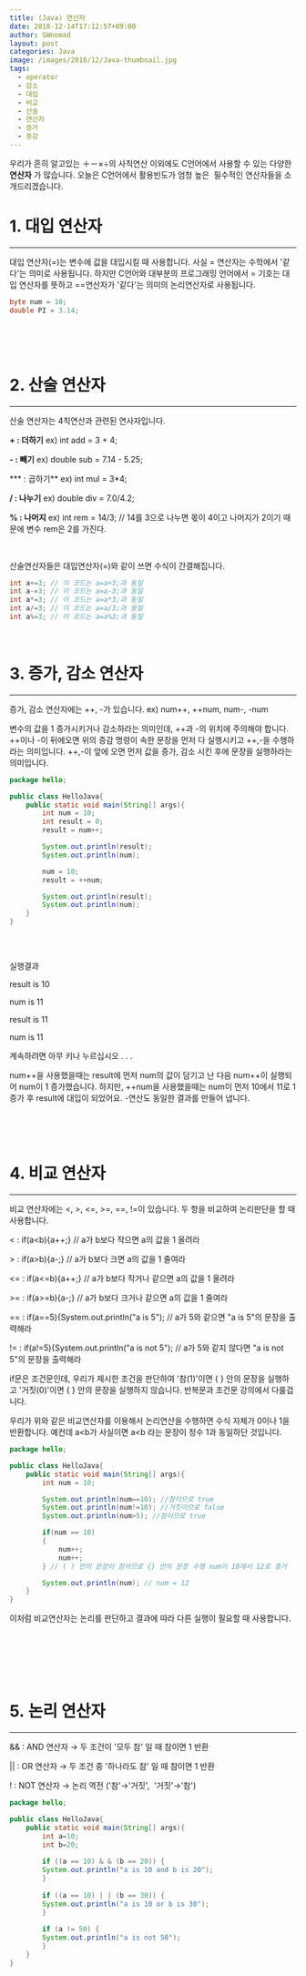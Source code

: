 ```yaml
---
title: (Java) 연산자
date: 2018-12-14T17:12:57+09:00
author: SWnomad
layout: post
categories: Java
image: /images/2018/12/Java-thumbnail.jpg
tags:
  - operator
  - 감소
  - 대입
  - 비교
  - 산술
  - 연산자
  - 증가
  - 증감
---
```

우리가 흔히 알고있는 ＋－×÷의 사칙연산 이외에도 C언어에서 사용할 수 있는 다양한 **연산자** 가 많습니다. 오늘은 C언어에서 활용빈도가 엄청 높은  필수적인 연산자들을 소개드리겠습니다.

# 1. 대입 연산자

* * *

대입 연산자(=)는 변수에 값을 대입시킬 때 사용합니다. 사실 = 연산자는 수학에서 '같다'는 의미로 사용됩니다. 하지만 C언어와 대부분의 프로그래밍 언어에서 = 기호는 대입 연산자를 뜻하고 ==연산자가 '같다'는 의미의 논리연산자로 사용됩니다.

~~~ java
byte num = 10;
double PI = 3.14;
~~~

&nbsp;

&nbsp;

# 2. 산술 연산자

* * *

산술 연산자는 4칙연산과 관련된 연사자입니다.

**+ : 더하기** ex) int add = 3 + 4;

**- : 빼기** ex) double sub = 7.14 - 5.25;

*** : 곱하기** ex) int mul = 3*4;

**/ : 나누기** ex) double div = 7.0/4.2;

**% : 나머지** ex) int rem = 14/3; // 14를 3으로 나누면 몫이 4이고 나머지가 2이기 때문에 변수 rem은 2를 가진다.

&nbsp;

산술연산자들은 대입연산자(=)와 같이 쓰면 수식이 간결해집니다.

~~~ java
int a+=3; // 이 코드는 a=a+3;과 동일
int a-=3; // 이 코드는 a=a-3;과 동일
int a*=3; // 이 코드는 a=a*3;과 동일
int a/=3; // 이 코드는 a=a/3;과 동일
int a%=3; // 이 코드는 a=a%3;과 동일
~~~

&nbsp;

# 

# 3. 증가, 감소 연산자

* * *

증가, 감소 연산자에는 ++, -가 있습니다. ex) num++, ++num, num-, -num

변수의 값을 1 증가시키거나 감소하라는 의미인데, ++과 -의 위치에 주의해야 합니다. ++이나 -이 뒤에오면 위의 증감 명령이 속한 문장을 먼저 다 실행시키고 ++,-을 수행하라는 의미입니다. ++,-이 앞에 오면 먼저 값을 증가, 감소 시킨 후에 문장을 실행하라는 의미입니다.

~~~ java
package hello;

public class HelloJava{
    public static void main(String[] args){
        int num = 10;
        int result = 0;
        result = num++;

        System.out.println(result);
        System.out.println(num);

        num = 10;
        result = ++num;

        System.out.println(result);
        System.out.println(num);
    }
}
~~~

~~~ java

~~~

&nbsp;

실행결과

result is 10


num is 11




result is 11


num is 11


계속하려면 아무 키나 누르십시오 . . .</pre>

num++을 사용했을때는 result에 먼저 num의 값이 담기고 난 다음 num++이 실행되어 num이 1 증가했습니다. 하지만, ++num을 사용했을때는 num이 먼저 10에서 11로 1 증가 후 result에 대입이 되었어요. -연산도 동일한 결과를 만들어 냅니다.

&nbsp;

&nbsp;

# 

# 4. 비교 연산자

* * *

비교 연산자에는 <, >, <=, >=, ==, !=이 있습니다. 두 항을 비교하여 논리판단을 할 때 사용합니다.

\< : if(a<b){a++;} // a가 b보다 작으면 a의 값을 1 올려라

\> : if(a>b){a-;} // a가 b보다 크면 a의 값을 1 줄여라

\<= : if(a<=b){a++;} // a가 b보다 작거나 같으면 a의 값을 1 올려라

\>= : if(a>=b){a-;} // a가 b보다 크거나 같으면 a의 값을 1 줄여라

== : if(a==5){System.out.println("a is 5"); // a가 5와 같으면 "a is 5"의 문장을 출력해라

!= : if(a!=5){System.out.println("a is not 5"); // a가 5와 같지 않다면 "a is not 5"의 문장을 출력해라

if문은 조건문인데, 우리가 제시한 조건을 판단하여 '참(1)'이면 { } 안의 문장을 실행하고 '거짓(0)'이면 { } 안의 문장을 실행하지 않습니다. 반복문과 조건문 강의에서 다룰겁니다.

우리가 위와 같은 비교연산자를 이용해서 논리연산을 수행하면 수식 자체가 0이나 1을 반환합니다. 예컨데 a<b가 사실이면 a<b 라는 문장이 정수 1과 동일하단 것입니다.

~~~ java
package hello;

public class HelloJava{
    public static void main(String[] args){
        int num = 10;

        System.out.println(num==10); //참이므로 true
        System.out.println(num!=10); //거짓이므로 false
        System.out.println(num>5); //참이므로 true

        if(num == 10)
        {
            num++;
            num++;
        } // ( ) 안의 문장이 참이므로 {} 안의 문장 수행 num이 10에서 12로 증가

        System.out.println(num); // num = 12
    }
}
~~~

이처럼 비교연산자는 논리를 판단하고 결과에 따라 다른 실행이 필요할 때 사용합니다.

&nbsp;

&nbsp;

&nbsp;

# 5. 논리 연산자

* * *

&& : AND 연산자 → 두 조건이 '모두 참' 일 때 참이면 1 반환

\|\| : OR 연산자 → 두 조건 중 '하나라도 참' 일 때 참이면 1 반환

! : NOT 연산자 → 논리 역전 ('참'→'거짓',  '거짓'→'참')

~~~ java
package hello;

public class HelloJava{
    public static void main(String[] args){
        int a=10;
        int b=20;
        
        if ((a == 10) & & (b == 20)) {
        System.out.println("a is 10 and b is 20");
        }
        
        if ((a == 10) | | (b == 30)) {
        System.out.println("a is 10 or b is 30");
        }
        
        if (a != 50) {
        System.out.println("a is not 50");
        }
    }
}
~~~